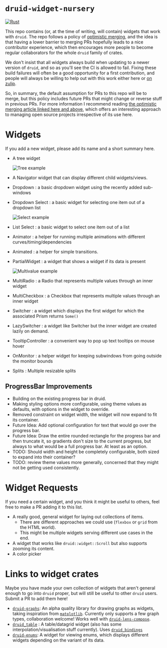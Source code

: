 # `druid-widget-nursery`

[![Rust](https://github.com/linebender/druid-widget-nursery/actions/workflows/rust.yml/badge.svg)](https://github.com/linebender/druid-widget-nursery/actions/workflows/rust.yml)

This repo contains (or, at the time of writing, will contain) widgets that work with `druid`. The repo follows a policy of [optimistic merging], and the idea is that having a lower barrier to merging PRs hopefully leads to a nice contributor experience, which then encourages more people to become regular collaborators for the whole `druid` family of crates.

We don't insist that all widgets always build when updating to a newer version of `druid`, and so as you'll see the CI is allowed to fail. Fixing these build failures will often be a good opportunity for a first contribution, and people will always be willing to help out with this work either here or [on zulip][xi zulip].

So, in summary, the default assumption for PRs to this repo will be to merge, but this policy includes future PRs that might change or reverse stuff in previous PRs. For more information I recommend reading [the optimistic merging article linked here and above][optimistic merging], which offers an interesting approach to managing open source projects irrespective of its use here.

# Widgets

If you add a new widget, please add its name and a short summary here.

 - A tree widget

   ![Tree example](tree-example.gif)
 - A Navigator widget that can display different child widgets/views.
 - Dropdown : a basic dropdown widget using the recently added sub-windows
 - Dropdown Select : a basic widget for selecting one item out of a dropdown list

   ![Select example](select-example.gif)
 - List Select : a basic widget to select one item out of a list
 - Animator : a helper for running multiple animations with different curves/timing/dependencies
 - Animated : a helper for simple transitions.
 - PartialWidget : a widget that shows a widget if its data is present
   
   ![Multivalue example](multi-value-example.gif)
 - MultiRadio : a Radio that represents multiple values through an inner widget
 - MultiCheckbox : a Checkbox that represents multiple values through an inner widget
 - Switcher : a widget which displays the first widget for which the associated Prism returns `Some()`
 - LazySwitcher : a widget like Switcher but the inner widget are created lazily on demand.
 - TooltipController : a convenient way to pop up text tooltips on mouse hover
 - OnMonitor : a helper widget for keeping subwindows from going outside the monitor bounds
 - Splits : Multiple resizable splits


## ProgressBar Improvements
- Building on the existing progress bar in druid.
- Making styling options more configurable, using theme values as defaults, with options in the widget to override.
- Removed constraint on widget width, the widget will now expand to fit its container.
- Future Idea: Add optional configuration for text that would go over the progress bar.
- Future Idea: Draw the entire rounded rectangle for the progress bar and then truncate it, so gradients don't size to the current progress, but always to what would be a full progress bar. At least as an option.
- TODO: Should width and height be completely configurable, both sized to expand into their container?
- TODO: review theme values more generally, concerned that they might not be getting used consistently.

# Widget Requests

If you need a certain widget, and you think it might be useful to others, feel free to make a PR adding it to this list.

 - A really good, general widget for laying out collections of items.
   - There are different approaches we could use (`flexbox` or `grid` from the HTML world).
   - This might be multiple widgets serving different use cases in the end.
 - A widget that works like `druid::widget::Scroll` but also supports zooming its content.
 - A color picker

# Links to widget crates

Maybe you have made your own collection of widgets that aren't general enough to go into `druid` proper, but will still be useful to other `druid` users. Submit a PR to add them here!

 - [`druid-graphs`]: An alpha quality library for drawing graphs as widgets, taking inspiration from [`matplotlib`]. Currently only supports a few graph types, collaboration welcome! Works well with [`druid-lens-compose`].
 - [`druid_table`] : A table/datagrid widget (also has some interpolation/visualisation stuff currently). Uses [`druid_bindings`]
 - [`druid-enums`]: A widget for viewing enums, which displays different widgets depending on the variant of its data.

[optimistic merging]: http://hintjens.com/blog:106
[xi zulip]: https://xi.zulipchat.com/
[`druid-graphs`]: https://github.com/derekdreery/druid-graphs
[`matplotlib`]: https://matplotlib.org/
[`druid-lens-compose`]: https://github.com/derekdreery/druid-lens-compose
[`druid_table`]: https://github.com/rjwittams/druid_table/
[`druid_bindings`]: https://github.com/rjwittams/druid_bindings
[`druid-enums`]: https://github.com/Finnerale/druid-enums
